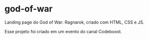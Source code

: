 # god-of-war
Landing page do God of War: Ragnarok, criado com HTML, CSS e JS.

Esse projeto foi criado em um evento do canal Codeboost.
